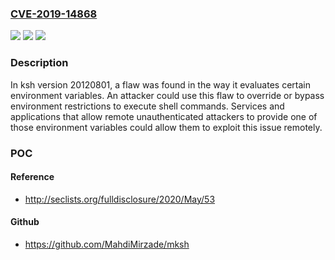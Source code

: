 ### [CVE-2019-14868](https://cve.mitre.org/cgi-bin/cvename.cgi?name=CVE-2019-14868)
![](https://img.shields.io/static/v1?label=Product&message=ksh&color=blue)
![](https://img.shields.io/static/v1?label=Version&message=n%2Fa&color=blue)
![](https://img.shields.io/static/v1?label=Vulnerability&message=CWE-77&color=brighgreen)

### Description

In ksh version 20120801, a flaw was found in the way it evaluates certain environment variables. An attacker could use this flaw to override or bypass environment restrictions to execute shell commands. Services and applications that allow remote unauthenticated attackers to provide one of those environment variables could allow them to exploit this issue remotely.

### POC

#### Reference
- http://seclists.org/fulldisclosure/2020/May/53

#### Github
- https://github.com/MahdiMirzade/mksh

